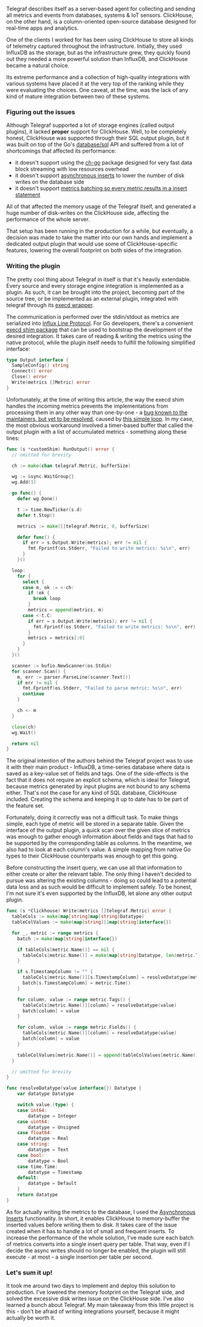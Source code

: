 [//]: # (TITLE: Implementing a ClickHouse output plugin for Telegraf in Go)
[//]: # (DESCRIPTION: A process of implementing a Go-based ClickHouse output plugin for Telegraf, along with the surprises and pitfalls.)
[//]: # (DATE: 2023-08-27)
[//]: # (TAGS: telegraf, clickhouse, go)

Telegraf describes itself as a server-based agent for collecting and sending all metrics and events from databases, systems & IoT sensors. ClickHouse, on the other hand, is a column-oriented open-source database designed for real-time apps and analytics.

One of the clients I worked for has been using ClickHouse to store all kinds of telemetry captured throughout the infrastructure. Initially, they used InfluxDB as the storage, but as the infrastructure grew, they quickly found out they needed a more powerful solution than InfluxDB, and ClickHouse became a natural choice.

Its extreme performance and a collection of high-quality integrations with various systems have placed it at the very top of the ranking while they were evaluating the choices. One caveat, at the time, was the lack of any kind of mature integration between two of these systems. 

### Figuring out the issues

Although Telegraf supported a lot of storage engines (called output plugins), it lacked **proper** support for ClickHouse. Well, to be completely honest, ClickHouse was supported through their SQL output plugin, but it was built on top of the Go's [database/sql](https://pkg.go.dev/database/sql) API and suffered from a lot of shortcomings that affected its performance:

- it doesn't support using the [ch-go](https://github.com/ClickHouse/ch-go) package designed for very fast data block streaming with low resources overhead
- it doesn't support [asynchronous inserts](https://clickhouse.com/docs/en/optimize/asynchronous-inserts) to lower the number of disk writes on the database side
- it doesn't support [metrics batching so every metric results in a insert statement](https://github.com/influxdata/telegraf/blob/v1.27.4/plugins/outputs/sql/sql.go#L238-L256)

All of that affected the memory usage of the Telegraf itself, and generated a huge number of disk-writes on the ClickHouse side, affecting the performance of the whole server.

That setup has been running in the production for a while, but eventually, a decision was made to take the matter into our own hands and implement a dedicated output plugin that would use some of ClickHouse-specific features, lowering the overall footprint on both sides of the integration.

### Writing the plugin

The pretty cool thing about Telegraf in itself is that it's heavily extendable. Every source and every storage engine integration is implemented as a plugin. As such, it can be brought into the project, becoming part of the source tree, or be implemented as an external plugin, integrated with telegraf through its [execd wrapper](https://github.com/influxdata/telegraf/blob/master/plugins/inputs/execd/README.md).

The communication is performed over the stdin/stdout as metrics are serialized into [Influx Line Protocol](https://docs.influxdata.com/influxdb/v2.7/reference/syntax/line-protocol/). For Go developers, there's a convenient [execd shim package](https://github.com/influxdata/telegraf/blob/master/plugins/common/shim/README.md) that can be used to bootstrap the development of the desired integration. It takes care of reading & writing the metrics using the native protocol, while the plugin itself needs to fulfill the following simplified interface:

```go
type Output interface {
  SampleConfig() string
  Connect() error
  Close() error
  Write(metrics []Metric) error
}
```

Unfortunately, at the time of writing this article, the way the execd shim handles the incoming metrics prevents the implementations from processing them in any other way than one-by-one - a [bug known to the maintainers, but yet to be resolved](https://github.com/influxdata/telegraf/issues/11902), caused by [this simple loop](https://github.com/influxdata/telegraf/blob/master/plugins/common/shim/output.go#L41-L50). In my case, the most obvious workaround involved a timer-based buffer that called the output plugin with a list of accumulated metrics - something along these lines:

```go
func (s *customShim) RunOutput() error {
  // omitted for brevity

  ch := make(chan telegraf.Metric, bufferSize)

  wg := &sync.WaitGroup{}
  wg.Add(1)

  go func() {
    defer wg.Done()

    t := time.NewTicker(s.d)
    defer t.Stop()

    metrics := make([]telegraf.Metric, 0, bufferSize)

    defer func() {
      if err = s.Output.Write(metrics); err != nil {
        fmt.Fprintf(os.Stderr, "Failed to write metrics: %s\n", err)
      }
    }()

  loop:
    for {
      select {
      case m, ok := <-ch:
        if !ok {
          break loop
        }
        metrics = append(metrics, m)
      case <-t.C:
        if err = s.Output.Write(metrics); err != nil {
          fmt.Fprintf(os.Stderr, "Failed to write metrics: %s\n", err)
        }
        metrics = metrics[:0]
      }
    }
  }()

  scanner := bufio.NewScanner(os.Stdin)
  for scanner.Scan() {
    m, err := parser.ParseLine(scanner.Text())
    if err != nil {
      fmt.Fprintf(os.Stderr, "Failed to parse metric: %s\n", err)
      continue
    }

    ch <- m
  }

  close(ch)
  wg.Wait()

  return nil
}
```

The original intention of the authors behind the Telegraf project was to use it with their main product - InfluxDB, a time-series database where data is saved as a key-value set of fields and tags. One of the side-effects is the fact that it does not require an explicit schema, which is ideal for Telegraf, because metrics generated by input plugins are not bound to any schema either. That's not the case for any kind of SQL database, ClickHouse included. Creating the schema and keeping it up to date has to be part of the feature set.

Fortunately, doing it correctly was not a difficult task. To make things simple, each type of metric will be stored in a separate table. Given the interface of the output plugin, a quick scan over the given slice of metrics was enough to gather enough information about fields and tags that had to be supported by the corresponding table as columns. In the meantime, we also had to look at each column's value. A simple mapping from native Go types to their ClickHouse counterparts was enough to get this going.

Before constructing the insert query, we can use all that information to either create or alter the relevant table. The only thing I haven't decided to pursue was altering the existing columns - doing so could lead to a potential data loss and as such would be difficult to implement safely. To be honest, I'm not sure it's even supported by the InfluxDB, let alone any other output plugin.

```go
func (s *Clickhouse) Write(metrics []telegraf.Metric) error {
  tableCols := make(map[string]map[string]Datatype)
  tableColValues := make(map[string][]map[string]interface{})

  for _, metric := range metrics {
    batch := make(map[string]interface{})

    if tableCols[metric.Name()] == nil {
      tableCols[metric.Name()] = make(map[string]Datatype, len(metric.Tags())+len(metric.FieldList())+1)
    }

    if s.TimestampColumn != "" {
      tableCols[metric.Name()][s.TimestampColumn] = resolveDatatype(metric.Time())
      batch[s.TimestampColumn] = metric.Time()
    }

    for column, value := range metric.Tags() {
      tableCols[metric.Name()][column] = resolveDatatype(value)
      batch[column] = value
    }

    for column, value := range metric.Fields() {
      tableCols[metric.Name()][column] = resolveDatatype(value)
      batch[column] = value
    }

    tableColValues[metric.Name()] = append(tableColValues[metric.Name()], batch)
  }

  // omitted for brevity
}
```

```go
func resolveDatatype(value interface{}) Datatype {
	var datatype Datatype

	switch value.(type) {
	case int64:
		datatype = Integer
	case uint64:
		datatype = Unsigned
	case float64:
		datatype = Real
	case string:
		datatype = Text
	case bool:
		datatype = Bool
	case time.Time:
		datatype = Timestamp
	default:
		datatype = Default
	}
	return datatype
}
```

As for actually writing the metrics to the database, I used the [Asynchronous Inserts](https://clickhouse.com/docs/en/optimize/asynchronous-inserts) functionality. In short, it enables ClickHouse to memory-buffer the inserted values before writing them to disk. It takes care of the issue created when it has to handle a lot of small and frequent inserts. To increase the performance of the whole solution, I've made sure each batch of metrics converts into a single insert query per table. That way, even if I decide the async writes should no longer be enabled, the plugin will still execute - at most - a single insertion per table per second.

### Let's sum it up!

It took me around two days to implement and deploy this solution to production. I've lowered the memory footprint on the Telegraf side, and solved the excessive disk writes issue on the ClickHouse side. I've also learned a bunch about Telegraf. My main takeaway from this little project is this - don't be afraid of writing integrations yourself, because it might actually be worth it.
